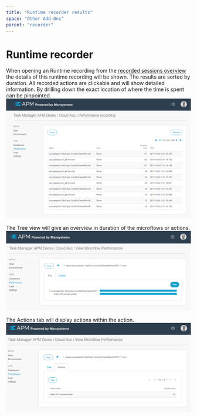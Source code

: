 ```yaml
---
title: "Runtime recorder results"
space: "Other Add-Ons"
parent: "recorder"
---
```


# Runtime recorder
When opening an Runtime recording from the [recorded sessions overview](recorder) the details of this runtime recording will be shown. The results are sorted by duration. All recorded actions are clickable and will show detailed information. By drilling down the exact location of where the time is spent can be pinpointed.
![](attachments/Performance_runtime_recording.png)

The Tree view will give an overview in duration of the microflows or actions. 
![](attachments/Performance_runtime_recording_ActionsTree.png)

The Actions tab will display actions within the action.
![](attachments/Performance_runtime_recording_ActionsActions.png)